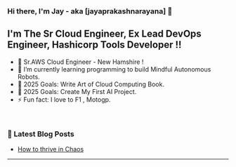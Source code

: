### Hi there, I'm Jay - aka [jayaprakashnarayana] 👋

## I'm The Sr Cloud Engineer, Ex Lead DevOps Engineer, Hashicorp Tools Developer !!

- 🔭 Sr.AWS Cloud Engineer - New Hamshire ! 
- 🌱 I’m currently learning programming to build Mindful Autonomous Robots. 
- 🥅 2025 Goals: Write Art of Cloud Computing Book.
- 🥅 2025 Goals: Create My First AI Project.
- ⚡ Fun fact: I love to F1 , Motogp.

<br />

### 📕 Latest Blog Posts
<!-- BLOG-POST-LIST:START -->
- [How to thrive in Chaos ](https://jayaprakashnarayana.com/thrive_in_chaos.html)
<!-- BLOG-POST-LIST:END -->
---
<br /> 



